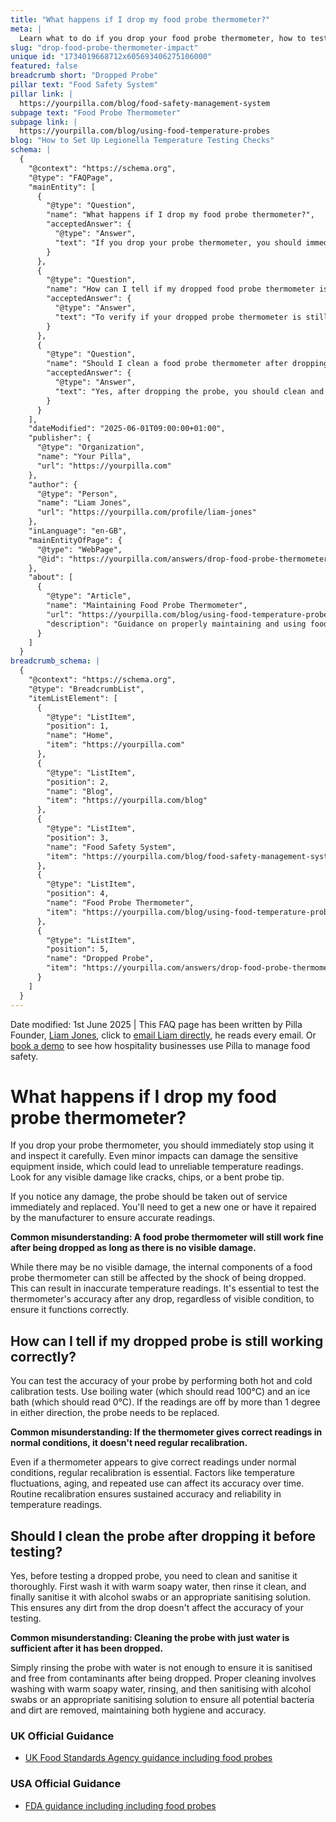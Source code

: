```yaml
---
title: "What happens if I drop my food probe thermometer?"
meta: |
  Learn what to do if you drop your food probe thermometer, how to test its accuracy, and the importance of cleaning it before testing.
slug: "drop-food-probe-thermometer-impact"
unique id: "1734019668712x605693406275106000"
featured: false
breadcrumb short: "Dropped Probe"
pillar text: "Food Safety System"
pillar link: |
  https://yourpilla.com/blog/food-safety-management-system
subpage text: "Food Probe Thermometer"
subpage link: |
  https://yourpilla.com/blog/using-food-temperature-probes
blog: "How to Set Up Legionella Temperature Testing Checks"
schema: |
  {
    "@context": "https://schema.org",
    "@type": "FAQPage",
    "mainEntity": [
      {
        "@type": "Question",
        "name": "What happens if I drop my food probe thermometer?",
        "acceptedAnswer": {
          "@type": "Answer",
          "text": "If you drop your probe thermometer, you should immediately stop using it and inspect it carefully for any visible damage like cracks, chips, or a bent probe tip. If any damage is noted, the probe should be taken out of service and either replaced or repaired by the manufacturer to ensure it continues to provide accurate readings."
        }
      },
      {
        "@type": "Question",
        "name": "How can I tell if my dropped food probe thermometer is still working correctly?",
        "acceptedAnswer": {
          "@type": "Answer",
          "text": "To verify if your dropped probe thermometer is still accurate, perform hot and cold calibration tests. Place the probe in boiling water to check for a reading of 100°C and in an ice bath for a reading of 0°C. If the readings are off by more than 1 degree Celsius in either test, the probe needs to be replaced."
        }
      },
      {
        "@type": "Question",
        "name": "Should I clean a food probe thermometer after dropping it before testing?",
        "acceptedAnswer": {
          "@type": "Answer",
          "text": "Yes, after dropping the probe, you should clean and sanitise it thoroughly before testing its accuracy. Wash it with warm soapy water, rinse it clean, and sanitise it using alcohol swabs or a suitable sanitising solution. This is essential to ensure the accuracy of your testing and maintain hygiene."
        }
      }
    ],
    "dateModified": "2025-06-01T09:00:00+01:00",
    "publisher": {
      "@type": "Organization",
      "name": "Your Pilla",
      "url": "https://yourpilla.com"
    },
    "author": {
      "@type": "Person",
      "name": "Liam Jones",
      "url": "https://yourpilla.com/profile/liam-jones"
    },
    "inLanguage": "en-GB",
    "mainEntityOfPage": {
      "@type": "WebPage",
      "@id": "https://yourpilla.com/answers/drop-food-probe-thermometer-impact"
    },
    "about": [
      {
        "@type": "Article",
        "name": "Maintaining Food Probe Thermometer",
        "url": "https://yourpilla.com/blog/using-food-temperature-probes",
        "description": "Guidance on properly maintaining and using food probe thermometers to ensure accurate temperature readings and food safety."
      }
    ]
  }
breadcrumb_schema: |
  {
    "@context": "https://schema.org",
    "@type": "BreadcrumbList",
    "itemListElement": [
      {
        "@type": "ListItem",
        "position": 1,
        "name": "Home",
        "item": "https://yourpilla.com"
      },
      {
        "@type": "ListItem",
        "position": 2,
        "name": "Blog",
        "item": "https://yourpilla.com/blog"
      },
      {
        "@type": "ListItem",
        "position": 3,
        "name": "Food Safety System",
        "item": "https://yourpilla.com/blog/food-safety-management-system"
      },
      {
        "@type": "ListItem",
        "position": 4,
        "name": "Food Probe Thermometer",
        "item": "https://yourpilla.com/blog/using-food-temperature-probes"
      },
      {
        "@type": "ListItem",
        "position": 5,
        "name": "Dropped Probe",
        "item": "https://yourpilla.com/answers/drop-food-probe-thermometer-impact"
      }
    ]
  }
---
```


Date modified: 1st June 2025 | This FAQ page has been written by Pilla Founder, [Liam Jones](https://yourpilla.com/profile/liam-jones), click to [email Liam directly](https://mailto:liam@yourpilla.com/), he reads every email. Or [book a demo](https://calendly.com/pilla/demo) to see how hospitality businesses use Pilla to manage food safety.

# What happens if I drop my food probe thermometer?

If you drop your probe thermometer, you should immediately stop using it and inspect it carefully. Even minor impacts can damage the sensitive equipment inside, which could lead to unreliable temperature readings. Look for any visible damage like cracks, chips, or a bent probe tip.

If you notice any damage, the probe should be taken out of service immediately and replaced. You'll need to get a new one or have it repaired by the manufacturer to ensure accurate readings.

**Common misunderstanding: A food probe thermometer will still work fine after being dropped as long as there is no visible damage.**

While there may be no visible damage, the internal components of a food probe thermometer can still be affected by the shock of being dropped. This can result in inaccurate temperature readings. It's essential to test the thermometer's accuracy after any drop, regardless of visible condition, to ensure it functions correctly.

## How can I tell if my dropped probe is still working correctly?

You can test the accuracy of your probe by performing both hot and cold calibration tests. Use boiling water (which should read 100°C) and an ice bath (which should read 0°C). If the readings are off by more than 1 degree in either direction, the probe needs to be replaced.

**Common misunderstanding: If the thermometer gives correct readings in normal conditions, it doesn't need regular recalibration.**

Even if a thermometer appears to give correct readings under normal conditions, regular recalibration is essential. Factors like temperature fluctuations, aging, and repeated use can affect its accuracy over time. Routine recalibration ensures sustained accuracy and reliability in temperature readings.

## Should I clean the probe after dropping it before testing?

Yes, before testing a dropped probe, you need to clean and sanitise it thoroughly. First wash it with warm soapy water, then rinse it clean, and finally sanitise it with alcohol swabs or an appropriate sanitising solution. This ensures any dirt from the drop doesn't affect the accuracy of your testing.

**Common misunderstanding: Cleaning the probe with just water is sufficient after it has been dropped.**

Simply rinsing the probe with water is not enough to ensure it is sanitised and free from contaminants after being dropped. Proper cleaning involves washing with warm soapy water, rinsing, and then sanitising with alcohol swabs or an appropriate sanitising solution to ensure all potential bacteria and dirt are removed, maintaining both hygiene and accuracy.

### UK Official Guidance

-   [UK Food Standards Agency guidance including food probes](https://www.food.gov.uk/safety-hygiene/cooking-your-food)

### USA Official Guidance

-   [FDA guidance including including food probes](https://www.fda.gov/food/buy-store-serve-safe-food/refrigerator-thermometers-cold-facts-about-food-safety?utm_source=chatgpt.com)